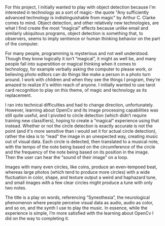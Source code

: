For this project, I initially wanted to play with object detection because I'm interested in technology as a sort of magic- the quote "Any sufficiently advanced technology is indistinguishable from magic" by Arthur C. Clarke comes to mind. Object detection, and other relatively new technologies, are what I find create the most “magical” effects because unlike email and similarly ubiquitous programs, object detection is something that, to observers, seems to imply sentience or human thinking behavior on the part of the computer.

For many people, programming is mysterious and not well understood. Though they know logically it isn’t “magical”, it might as well be, and many people fall into superstition or magical thinking when it comes to technology, for example verbally asking the computer to please work, or believing photo editors can do things like make a person in a photo turn around. I work with children and when they see the things I program, they're amazed to realize it's within reach of anyone. I initially wanted to use tarot card recognition to play on this theme, of magic and technology as its replacement.

I ran into technical difficulties and had to change direction, unfortunately. However, learning about OpenCv and its image processing capabilities was still quite useful, and I pivoted to circle detection (which didn’t require training new classifiers), hoping to create a “magical” experience using that instead. Whether or not the circle detection is exactly accurate is not the point (and it's more sensitive than i would set it for actual circle detection), rather the idea is to “read” the image in an unexpected way, creating music out of visual data. Each circle is detected, then translated to a musical note, with the tempo of the note being based on the circumference of the circle and the frequency of the note being based on its position in the image. Then the user can hear the “sound of their image” on a loop.

Images with many even circles, like coins, produce an even-tempoed beat, whereas large photos (which tend to produce more circles) with a wide fluctuation in color, shape, and texture output a weird and haphazard tune, and small images with a few clear circles might produce a tune with only two notes.

The title is a play on words, referencing “Synesthesia”, the neurological phenomenon where people perceive visual data as audio, audio as color, and so on, and the synth I use to play the music. In essence, while the experience is simple, I’m more satisfied with the learning about OpenCv I did on the way to completing it.
